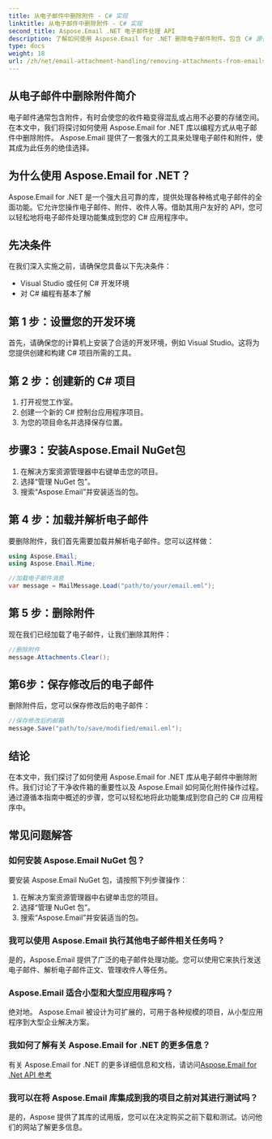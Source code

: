 ```yaml
---
title: 从电子邮件中删除附件 - C# 实现
linktitle: 从电子邮件中删除附件 - C# 实现
second_title: Aspose.Email .NET 电子邮件处理 API
description: 了解如何使用 Aspose.Email for .NET 删除电子邮件附件。包含 C# 源代码的分步指南。
type: docs
weight: 18
url: /zh/net/email-attachment-handling/removing-attachments-from-emails-csharp-implementation/
---
```


## 从电子邮件中删除附件简介

电子邮件通常包含附件，有时会使您的收件箱变得混乱或占用不必要的存储空间。在本文中，我们将探讨如何使用 Aspose.Email for .NET 库以编程方式从电子邮件中删除附件。 Aspose.Email 提供了一套强大的工具来处理电子邮件和附件，使其成为此任务的绝佳选择。

## 为什么使用 Aspose.Email for .NET？

Aspose.Email for .NET 是一个强大且可靠的库，提供处理各种格式电子邮件的全面功能。它允许您操作电子邮件、附件、收件人等。借助其用户友好的 API，您可以轻松地将电子邮件处理功能集成到您的 C# 应用程序中。

## 先决条件

在我们深入实施之前，请确保您具备以下先决条件：

- Visual Studio 或任何 C# 开发环境
- 对 C# 编程有基本了解

## 第 1 步：设置您的开发环境

首先，请确保您的计算机上安装了合适的开发环境，例如 Visual Studio。这将为您提供创建和构建 C# 项目所需的工具。

## 第 2 步：创建新的 C# 项目

1. 打开视觉工作室。
2. 创建一个新的 C# 控制台应用程序项目。
3. 为您的项目命名并选择保存位置。

## 步骤3：安装Aspose.Email NuGet包

1. 在解决方案资源管理器中右键单击您的项目。
2. 选择“管理 NuGet 包”。
3. 搜索“Aspose.Email”并安装适当的包。

## 第 4 步：加载并解析电子邮件

要删除附件，我们首先需要加载并解析电子邮件。您可以这样做：

```csharp
using Aspose.Email;
using Aspose.Email.Mime;

//加载电子邮件消息
var message = MailMessage.Load("path/to/your/email.eml");
```

## 第 5 步：删除附件

现在我们已经加载了电子邮件，让我们删除其附件：

```csharp
//删除附件
message.Attachments.Clear();
```

## 第6步：保存修改后的电子邮件

删除附件后，您可以保存修改后的电子邮件：

```csharp
//保存修改后的邮箱
message.Save("path/to/save/modified/email.eml");
```

## 结论

在本文中，我们探讨了如何使用 Aspose.Email for .NET 库从电子邮件中删除附件。我们讨论了干净收件箱的重要性以及 Aspose.Email 如何简化附件操作过程。通过遵循本指南中概述的步骤，您可以轻松地将此功能集成到您自己的 C# 应用程序中。

## 常见问题解答

### 如何安装 Aspose.Email NuGet 包？

要安装 Aspose.Email NuGet 包，请按照下列步骤操作：
1. 在解决方案资源管理器中右键单击您的项目。
2. 选择“管理 NuGet 包”。
3. 搜索“Aspose.Email”并安装适当的包。

### 我可以使用 Aspose.Email 执行其他电子邮件相关任务吗？

是的，Aspose.Email 提供了广泛的电子邮件处理功能。您可以使用它来执行发送电子邮件、解析电子邮件正文、管理收件人等任务。

### Aspose.Email 适合小型和大型应用程序吗？

绝对地。 Aspose.Email 被设计为可扩展的，可用于各种规模的项目，从小型应用程序到大型企业解决方案。

### 我如何了解有关 Aspose.Email for .NET 的更多信息？

有关 Aspose.Email for .NET 的更多详细信息和文档，请访问[Aspose.Email for .Net API 参考](https://reference.aspose.com/email/net)

### 我可以在将 Aspose.Email 库集成到我的项目之前对其进行测试吗？

是的，Aspose 提供了其库的试用版，您可以在决定购买之前下载和测试。访问他们的网站了解更多信息。